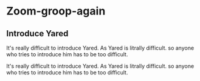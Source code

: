 # Zoom-groop-again



##  Introduce Yared

It's really difficult to introduce Yared. As Yared is litrally difficult. so anyone who tries to introduce him has to be too difficult.

It's really difficult to introduce Yared. As Yared is litrally difficult. so anyone who tries to introduce him has to be too difficult.
